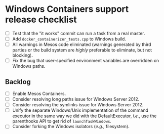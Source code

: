 # Windows Containers support release checklist

- [ ] Test that the "it works" commit can run a task from a real master.
- [ ] Add `docker_containerizer_tests.cpp` to Windows build.
- [ ] All warnings in Mesos code eliminated (warnings generated by third parties or the build system are _highly_ preferable to eliminate, but not blocking).
- [ ] Fix the bug that user-specified environment variables are overridden on Windows paths.

## Backlog

- [ ] Enable Mesos Containers.
- [ ] Consider resolving long paths issue for Windows Server 2012.
- [ ] Consider resolving the symlinks issue for Windows Server 2012.
- [ ] Unify the separate Windows/Unix implementation of the command executor in the same way we did with the DefaultExecutor, _i.e._, use the parenthooks API to get rid of `launchTaskWindows`.
- [ ] Consider forking the Windows isolators (_e.g._, filesystem).
